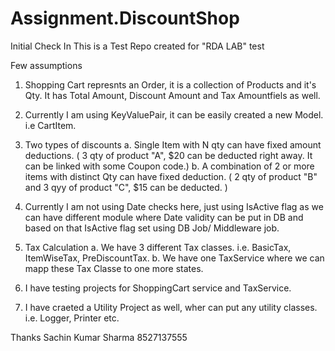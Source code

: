 # Assignment.DiscountShop
Initial Check In
This is a Test Repo created for "RDA LAB" test

Few assumptions

1. Shopping Cart represnts an Order, it is a collection of Products and it's Qty. It has  Total Amount, Discount Amount and Tax Amountfiels as well.

2. Currently I am using KeyValuePair, it can be easily created a new Model. i.e CartItem.

2. Two types of discounts
   a. Single Item with N qty can have fixed amount deductions. ( 3 qty of product "A", $20 can be deducted right away. It can be linked with some Coupon code.)
   b. A combination of 2 or more items with distinct Qty can have fixed deduction. ( 2 qty of product "B" and 3 qyy of product "C", $15 can be deducted. )

3. Currently I am not using Date checks here, just using IsActive flag as we can have different module where Date validity can be put in DB and 
   based on that IsActive flag set using DB Job/ Middleware job.

4. Tax Calculation
   a. We have 3 different Tax classes. i.e. BasicTax, ItemWiseTax, PreDiscountTax.
   b. We have one TaxService where we can mapp these Tax Classe to one more states.

5. I have testing projects for ShoppingCart service and TaxService.
 
6. I have craeted a Utility Project as well, wher can put any utility classes. i.e. Logger, Printer etc.

Thanks
Sachin Kumar Sharma
8527137555
